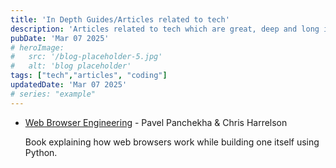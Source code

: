 ```yaml
---
title: 'In Depth Guides/Articles related to tech'
description: 'Articles related to tech which are great, deep and long in nature.'
pubDate: 'Mar 07 2025'
# heroImage: 
#   src: '/blog-placeholder-5.jpg'
#   alt: 'blog placeholder'
tags: ["tech","articles", "coding"]
updatedDate: 'Mar 07 2025'
# series: "example"
---
```


- [Web Browser Engineering](https://browser.engineering/) - Pavel Panchekha & Chris Harrelson

  Book explaining how web browsers work while building one itself using Python.
